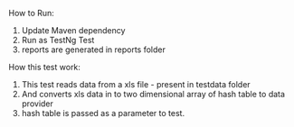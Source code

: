 How to Run:
1. Update Maven dependency
2. Run as TestNg Test
3. reports are generated in reports folder



How this test work:
1. This test reads data from a xls file - present in testdata folder
2. And converts xls data in to two dimensional array of hash table to data provider
3. hash table is passed as a parameter to test.


